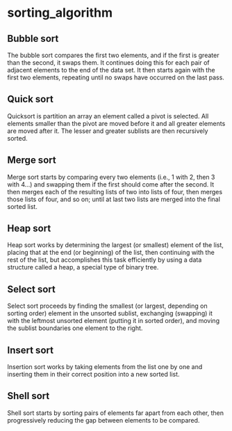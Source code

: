 # sorting_algorithm

## Bubble sort

The bubble sort compares the first two elements, and if the first is greater than the second, it swaps them. It continues doing this for each pair of adjacent elements to the end of the data set. It then starts again with the first two elements, repeating until no swaps have occurred on the last pass.

## Quick sort

Quicksort is partition an array an element called a pivot is selected. All elements smaller than the pivot are moved before it and all greater elements are moved after it. The lesser and greater sublists are then recursively sorted.

## Merge sort

Merge sort starts by comparing every two elements (i.e., 1 with 2, then 3 with 4...) and swapping them if the first should come after the second. It then merges each of the resulting lists of two into lists of four, then merges those lists of four, and so on; until at last two lists are merged into the final sorted list.

## Heap sort

Heap sort works by determining the largest (or smallest) element of the list, placing that at the end (or beginning) of the list, then continuing with the rest of the list, but accomplishes this task efficiently by using a data structure called a heap, a special type of binary tree.

## Select sort

Select sort proceeds by finding the smallest (or largest, depending on sorting order) element in the unsorted sublist, exchanging (swapping) it with the leftmost unsorted element (putting it in sorted order), and moving the sublist boundaries one element to the right.

## Insert sort

Insertion sort works by taking elements from the list one by one and inserting them in their correct position into a new sorted list.

## Shell sort

Shell sort starts by sorting pairs of elements far apart from each other, then progressively reducing the gap between elements to be compared.

